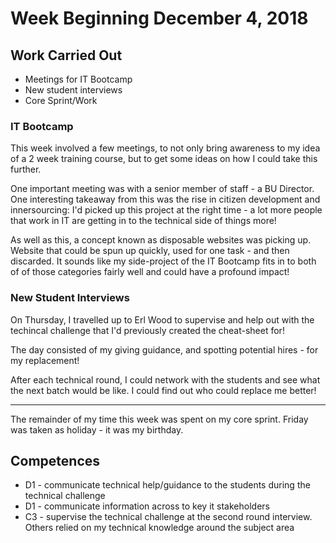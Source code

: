 # Week Beginning December 4, 2018

## Work Carried Out
* Meetings for IT Bootcamp
* New student interviews
* Core Sprint/Work

### IT Bootcamp
This week involved a few meetings, to not only bring awareness to my idea of a 2 week training course, but to get some ideas on how I could take this further.

One important meeting was with a senior member of staff - a BU Director. One interesting takeaway from this was the rise in citizen development and innersourcing: I'd picked up this project at the right time - a lot more people that work in IT are getting in to the technical side of things more!

As well as this, a concept known as disposable websites was picking up. Website that could be spun up quickly, used for one task - and then discarded. It sounds like my side-project of the IT Bootcamp fits in to both of of those categories fairly well and could have a profound impact!

### New Student Interviews
On Thursday, I travelled up to Erl Wood to supervise and help out with the techincal challenge that I'd previously created the cheat-sheet for!

The day consisted of my giving guidance, and spotting potential hires - for my replacement!

After each technical round, I could network with the students and see what the next batch would be like. I could find out who could replace me better!

---

The remainder of my time this week was spent on my core sprint. Friday was taken as holiday - it was my birthday.

## Competences
* D1 - communicate technical help/guidance to the students during the technical challenge
* D1 - communicate information across to key it stakeholders
* C3 - supervise the technical challenge at the second round interview. Others relied on my technical knowledge around the subject area